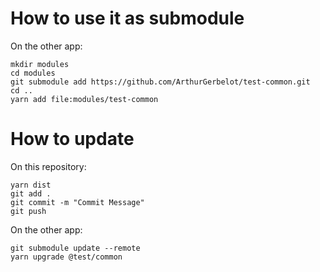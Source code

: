 # How to use it as submodule

On the other app:

```
mkdir modules
cd modules
git submodule add https://github.com/ArthurGerbelot/test-common.git
cd ..
yarn add file:modules/test-common
```

# How to update 

On this repository:
```
yarn dist 
git add . 
git commit -m "Commit Message"
git push
```

On the other app:
```
git submodule update --remote 
yarn upgrade @test/common
```
